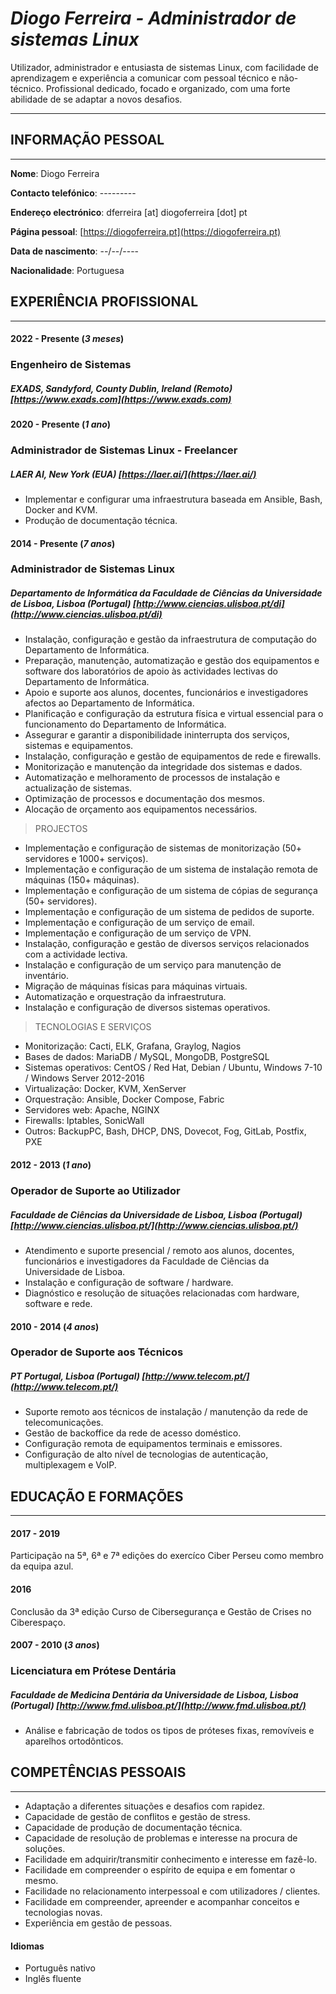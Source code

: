 # _Diogo Ferreira - Administrador de sistemas Linux_

Utilizador, administrador e entusiasta de sistemas Linux, com facilidade de aprendizagem e experiência a comunicar com pessoal técnico e não-técnico. Profissional dedicado, focado e organizado, com uma forte abilidade de se adaptar a novos desafios.

---

## INFORMAÇÃO PESSOAL

---

**Nome**: Diogo Ferreira

**Contacto telefónico**: ---------

**Endereço electrónico**: dferreira [at] diogoferreira [dot] pt

**Página pessoal**: [https://diogoferreira.pt](https://diogoferreira.pt)

**Data de nascimento**: --/--/----

**Nacionalidade**: Portuguesa

## EXPERIÊNCIA PROFISSIONAL

---

#### 2022 - Presente (_3 meses_)

### **Engenheiro de Sistemas**

##### EXADS, Sandyford, County Dublin, Ireland (Remoto) [https://www.exads.com](https://www.exads.com)

#### 2020 - Presente (_1 ano_)

### **Administrador de Sistemas Linux - Freelancer**

##### LAER AI, New York (EUA) [https://laer.ai/](https://laer.ai/)

- Implementar e configurar uma infraestrutura baseada em Ansible, Bash, Docker and KVM.
- Produção de documentação técnica.

#### 2014 - Presente (_7 anos_)

### **Administrador de Sistemas Linux**

##### Departamento de Informática da Faculdade de Ciências da Universidade de Lisboa, Lisboa (Portugal) [http://www.ciencias.ulisboa.pt/di](http://www.ciencias.ulisboa.pt/di)

- Instalação, configuração e gestão da infraestrutura de computação do Departamento de Informática.
- Preparação, manutenção, automatização e gestão dos equipamentos e software dos laboratórios de apoio às actividades lectivas do Departamento de Informática.
- Apoio e suporte aos alunos, docentes, funcionários e investigadores afectos ao Departamento de Informática.
- Planificação e configuração da estrutura física e virtual essencial para o funcionamento do Departamento de Informática.
- Assegurar e garantir a disponibilidade ininterrupta dos serviços, sistemas e equipamentos.
- Instalação, configuração e gestão de equipamentos de rede e firewalls.
- Monitorização e manutenção da integridade dos sistemas e dados.
- Automatização e melhoramento de processos de instalação e actualização de sistemas.
- Optimização de processos e documentação dos mesmos.
- Alocação de orçamento aos equipamentos necessários. 

> PROJECTOS

- Implementação e configuração de sistemas de monitorização (50+ servidores e 1000+ serviços).
- Implementação e configuração de um sistema de instalação remota de máquinas (150+ máquinas).
- Implementação e configuração de um sistema de cópias de segurança (50+ servidores).
- Implementação e configuração de um sistema de pedidos de suporte.
- Implementação e configuração de um serviço de email.
- Implementação e configuração de um serviço de VPN.
- Instalação, configuração e gestão de diversos serviços relacionados com a actividade lectiva.
- Instalação e configuração de um serviço para manutenção de inventário.
- Migração de máquinas físicas para máquinas virtuais.
- Automatização e orquestração da infraestrutura.
- Instalação e configuração de diversos sistemas operativos.

> TECNOLOGIAS E SERVIÇOS

- Monitorização: Cacti, ELK, Grafana, Graylog, Nagios
- Bases de dados: MariaDB / MySQL, MongoDB, PostgreSQL
- Sistemas operativos: CentOS / Red Hat, Debian / Ubuntu, Windows 7-10 / Windows Server 2012-2016
- Virtualização: Docker, KVM, XenServer
- Orquestração: Ansible, Docker Compose, Fabric
- Servidores web: Apache, NGINX
- Firewalls: Iptables, SonicWall
- Outros: BackupPC, Bash, DHCP, DNS, Dovecot, Fog, GitLab, Postfix, PXE

#### 2012 - 2013 (_1 ano_)

### **Operador de Suporte ao Utilizador**

##### Faculdade de Ciências da Universidade de Lisboa, Lisboa (Portugal) [http://www.ciencias.ulisboa.pt/](http://www.ciencias.ulisboa.pt/)

- Atendimento e suporte presencial / remoto aos alunos, docentes, funcionários e investigadores da Faculdade de Ciências da Universidade de Lisboa.
- Instalação e configuração de software / hardware.
- Diagnóstico e resolução de situações relacionadas com hardware, software e rede.

#### 2010 - 2014 (_4 anos_)

### **Operador de Suporte aos Técnicos**

##### PT Portugal, Lisboa (Portugal) [http://www.telecom.pt/](http://www.telecom.pt/)

- Suporte remoto aos técnicos de instalação / manutenção da rede de telecomunicações.
- Gestão de backoffice da rede de acesso doméstico.
- Configuração remota de equipamentos terminais e emissores.
- Configuração de alto nível de tecnologias de autenticação, multiplexagem e VoIP.

## EDUCAÇÃO E FORMAÇÕES

---

#### 2017 - 2019

Participação na 5ª, 6ª e 7ª edições do exercíco Ciber Perseu como membro da equipa azul.

#### 2016

Conclusão da 3ª edição Curso de Cibersegurança e Gestão de Crises no Ciberespaço.

#### 2007 - 2010 (_3 anos_)

### **Licenciatura em Prótese Dentária**

##### Faculdade de Medicina Dentária da Universidade de Lisboa, Lisboa (Portugal) [http://www.fmd.ulisboa.pt/](http://www.fmd.ulisboa.pt/)

- Análise e fabricação de todos os tipos de próteses fixas, removíveis e aparelhos ortodônticos.

## COMPETÊNCIAS PESSOAIS

---

- Adaptação a diferentes situações e desafios com rapidez.
- Capacidade de gestão de conflitos e gestão de stress.
- Capacidade de produção de documentação técnica.
- Capacidade de resolução de problemas e interesse na procura de soluções.
- Facilidade em adquirir/transmitir conhecimento e interesse em fazê-lo.
- Facilidade em compreender o espírito de equipa e em fomentar o mesmo.
- Facilidade no relacionamento interpessoal e com utilizadores / clientes.
- Facilidade em compreender, apreender e acompanhar conceitos e tecnologias novas.
- Experiência em gestão de pessoas.

#### Idiomas
- Português nativo
- Inglês fluente
